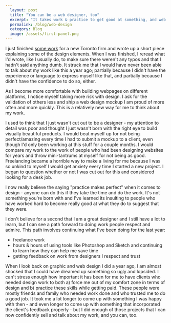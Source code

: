 ```yaml
---
  layout: post
  title: "You can be a web designer, too"
  excerpt: "It takes work & practice to get good at something, and web design is no different. It took me a long time to realize that."
  permalink: /blog/web-design
  category: Blog
  image: /assets/first-panel.png
---
```


I just finished <a href="/work/upstream-group">some work</a> for a new Toronto firm and wrote up a short piece explaining some of the design elements. When I was finished, I reread what I'd wrote, like I usually do, to make sure there weren't any typos and that I hadn't said anything dumb. It struck me that I would have never been able to talk about my work like this a year ago; partially because I didn't have the experience or language to express myself like that, and partially because I didn't have the confidence to do so, either. 

As I become more comfortable with building webpages on different platforms, I notice myself taking more risk with design. I ask for the validation of others less and ship a web design mockup I am proud of more often and more quickly. This is a relatively new way for me to think about my work.

I used to think that I just wasn't cut out to be a designer - my attention to detail was poor and thought I just wasn't born with the right eye to build visually beautiful products. I would beat myself up for not being perfect/amazing every time I had to submit a mockup to a client, even though I'd only been working at this stuff for a couple months. I would compare my work to the work of people who had been designing websites for years and throw mini-tantrums at myself for not being as good. Freelancing became a horrible way to make a living for me because I was so unkind to myself I would get anxiety every time I started a new project. I began to question whether or not I was cut out for this and considered looking for a desk job.

I now really believe the saying "practice makes perfect" when it comes to design - anyone can do this if they take the time and do the work. It's not something you're born with and I've learned its insulting to people who have worked hard to become really good at what they do to suggest that they were.

I don't believe for a second that I am a great designer and I still have a lot to learn, but I can see a path forward to doing work people respect and admire. This path involves continuing what I've been doing for the last year: 

  + freelance work 
  + hours & hours of using tools like Photoshop and Sketch and continuing to learn how they can help me save time
  + getting feedback on work from designers I respect and trust


When I look back on graphic and web design I did a year ago, I am almost shocked that I could have dreamed up something so ugly and lopsided. I can't stress enough how important it has been for me to have clients who needed design work to both a) force me out of my comfort zone in terms of design and b) practice these skills while getting paid. These people were mostly friends and family who needed work done and who trusted me to do a good job. It took me a lot longer to come up with something I was happy with then - and even longer to come up with something that incorporated the client's feedback properly - but I did enough of those projects that I can now confidently sell and talk about my work, and you can, too. 







